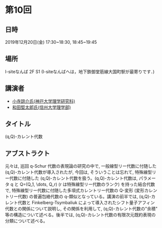 # 第10回

## 日時
2019年12月20日(金) 17:30~18:30, 18:45~19:45
## 場所
I-siteなんば 2F S1 (I-siteなんばへは，地下鉄御堂筋線大国町駅が最寄りです．)
##  講演者
- [小寺諒介氏(神戸大学理学研究科)](http://www.google.com/url?q=http%3A%2F%2Fwww2.kobe-u.ac.jp%2F~kryosuke%2Findex-j.html&sa=D&sntz=1&usg=AOvVaw1rkPdxq4z3NLfMCBirP5fC)
- [和田堅太郎氏(信州大学理学部)](http://www.google.com/url?q=http%3A%2F%2Fmath.shinshu-u.ac.jp%2F~wada%2F&sa=D&sntz=1&usg=AOvVaw0T_ucoW6VKiWDdEV-Bgj_I)
## タイトル
(q,Q)-カレント代数
## アブストラクト
元々は, 巡回 q-Schur 代数の表現論の研究の中で, 一般線型リー代数に付随した (q,Q)-カレント代数が導入されたが, 今回は, そういうことは忘れて, 特殊線型リー代数に付随した (q,Q)-カレント代数を扱う。(q,Q)-カレント代数は, パラメータ q と Q=(Q_1, \dots, Q_r) (r は特殊線型リー代数のランク) を持った結合代数で, 特殊線型リー代数に付随した多項式カレントリー代数の Q-変形 (変形カレントリー代数) の普遍包絡代数の q-類似となっている。講演の前半では, (q,Q)-カレント代数と Finkelberg-Tsymbaliuk によって導入されたシフト量子アフィン代数との関係について説明し, その関係を利用して, (q,Q)-カレント代数の"余積" 等の構造について述べる。後半では, (q,Q)-カレント代数の有限次元既約表現の分類について述べる。